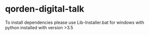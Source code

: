 # qorden-digital-talk

To install dependencies please use Lib-Installer.bat for windows with python installed with version >3.5
